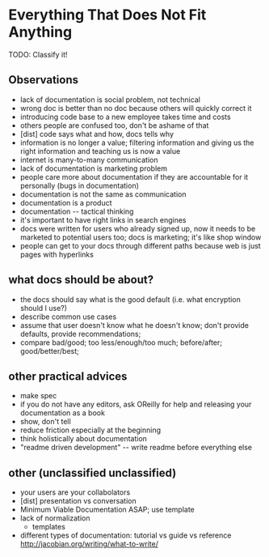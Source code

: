 Everything That Does Not Fit Anything
=====================================

TODO: Classify it!

Observations
------------

- lack of documentation is social problem, not technical 
- wrong doc is better than no doc because others will quickly correct
  it
- introducing code base to a new employee takes time and costs
- others people are confused too, don't be ashame of that
- [dist] code says what and how, docs tells why
- information is no longer a value; filtering information and giving us
  the right information and teaching us is now a value
- internet is many-to-many communication 
- lack of documentation is marketing problem
- people care more about documentation if they are accountable for it
  personally (bugs in documentation)
- documentation is not the same as communication
- documentation is a product
- documentation -- tactical thinking
- it's important to have right links in search engines
- docs were written for users who already signed up, now it needs to be
  marketed to potential users too; docs is marketing; it's like shop window
- people can get to your docs through different paths because web is
  just pages with hyperlinks

what docs should be about?
--------------------------

- the docs should say what is the good default (i.e. what encryption
  should I use?)
- describe common use cases
- assume that user doesn't know what he doesn't know; don't provide
  defaults, provide recommendations;
- compare bad/good; too less/enough/too much; before/after;
  good/better/best;

other practical advices
-----------------------

- make spec
- if you do not have any editors, ask OReilly for help and releasing
  your documentation as a book
- show, don't tell
- reduce friction especially at the beginning
- think holistically about documentation      
- "readme driven development" -- write readme before everything else

other (unclassified unclassified)
---------------------------------
  
- your users are your collabolators
- [dist] presentation vs conversation
- Minimum Viable Documentation ASAP; use template
- lack of normalization
  - templates
- different types of documentation: tutorial vs guide vs reference
  http://jacobian.org/writing/what-to-write/